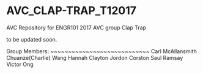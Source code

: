 # AVC_CLAP-TRAP_T12017
AVC Repository for ENGR101 2017 AVC group Clap Trap

to be updated soon. 

Group Members: ~~~~~~~~~~~~~~~~~~~~~~~~~~~~
Carl McAllansmith
Chuanze(Charlie) Wang
Hannah Clayton
Jordon Corston
Saul Ramsay
Victor Ong
~~~~~~~~~~~~~~~~~~~~~~~~~~~~~~~~~~~~~~~~~~~
